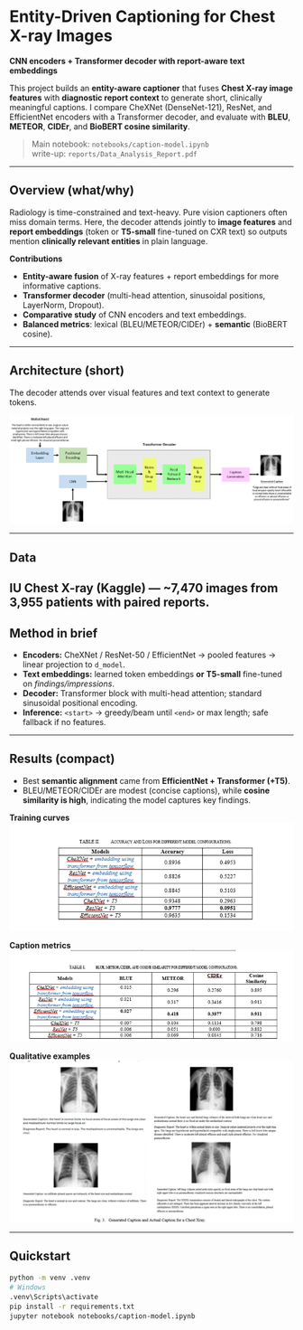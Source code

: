 # Entity-Driven Captioning for Chest X-ray Images
**CNN encoders + Transformer decoder with report-aware text embeddings**

This project builds an **entity-aware captioner** that fuses **Chest X-ray image features** with **diagnostic report context** to generate short, clinically meaningful captions. I compare CheXNet (DenseNet-121), ResNet, and EfficientNet encoders with a Transformer decoder, and evaluate with **BLEU**, **METEOR**, **CIDEr**, and **BioBERT cosine similarity**.

> Main notebook: `notebooks/caption-model.ipynb`  
> write-up: `reports/Data_Analysis_Report.pdf`

---

## Overview (what/why)
Radiology is time-constrained and text-heavy. Pure vision captioners often miss domain terms. Here, the decoder attends jointly to **image features** and **report embeddings** (token or **T5-small** fine-tuned on CXR text) so outputs mention **clinically relevant entities** in plain language.

**Contributions**
- **Entity-aware fusion** of X-ray features + report embeddings for more informative captions.
- **Transformer decoder** (multi-head attention, sinusoidal positions, LayerNorm, Dropout).
- **Comparative study** of CNN encoders and text embeddings.
- **Balanced metrics**: lexical (BLEU/METEOR/CIDEr) + **semantic** (BioBERT cosine).

---

## Architecture (short)
The decoder attends over visual features and text context to generate tokens.

![Architecture](reports/figures/architecture.png)

---

## Data
**IU Chest X-ray (Kaggle)** — ~**7,470** images from **3,955** patients with paired reports.  
---

## Method in brief
- **Encoders:** CheXNet / ResNet-50 / EfficientNet → pooled features → linear projection to `d_model`.
- **Text embeddings:** learned token embeddings **or** **T5-small** fine-tuned on *findings/impressions*.
- **Decoder:** Transformer block with multi-head attention; standard sinusoidal positional encoding.
- **Inference:** `<start>` → greedy/beam until `<end>` or max length; safe fallback if no features.

---

## Results (compact)
- Best **semantic alignment** came from **EfficientNet + Transformer (+T5)**.  
- BLEU/METEOR/CIDEr are modest (concise captions), while **cosine similarity is high**, indicating the model captures key findings.

**Training curves**
![Accuracy & Loss](reports/figures/acc_loss_table.png)

**Caption metrics**
![BLEU/METEOR/CIDEr/Cosine](reports/figures/metrics_table.png)

**Qualitative examples**
![Generated vs. reference captions](reports/figures/example_captions.png)

---

## Quickstart
```bash
python -m venv .venv
# Windows
.venv\Scripts\activate
pip install -r requirements.txt
jupyter notebook notebooks/caption-model.ipynb
